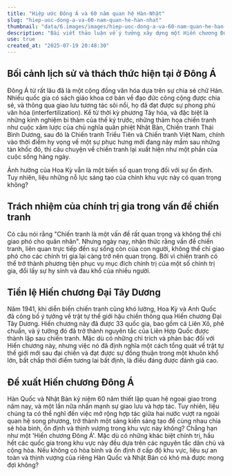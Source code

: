 ```yaml
---
title: "Hiệp ước Đông Á và 60 năm quan hệ Hàn-Nhật"
slug: "hiep-uoc-dong-a-va-60-nam-quan-he-han-nhat"
thumbnail: "data/6.images/images/hiep-uoc-dong-a-va-60-nam-quan-he-han-nhat.webp"
description: "Bài viết thảo luận về ý tưởng xây dựng một Hiến chương Đông Á, nhân kỷ niệm 60 năm quan hệ ngoại giao Hàn-Nhật, nhằm thúc đẩy hòa bình và ổn định trong khu vực."
use: true
created_at: "2025-07-19 20:48:30"
---
```


## Bối cảnh lịch sử và thách thức hiện tại ở Đông Á

Đông Á từ rất lâu đã là một cộng đồng văn hóa dựa trên sự chia sẻ chữ Hán. Nhiều quốc gia có sách giáo khoa cơ bản về đạo đức công cộng được chia sẻ, và thông qua giao lưu tương tác sôi nổi, họ đã đạt được sự phong phú văn hóa (interfertilization). Kể từ thời kỳ phương Tây hóa, và đặc biệt là những kinh nghiệm bi thảm của thế kỷ trước, những thảm họa chiến tranh như cuộc xâm lược của chủ nghĩa quân phiệt Nhật Bản, Chiến tranh Thái Bình Dương, sau đó là Chiến tranh Triều Tiên và Chiến tranh Việt Nam, chính vào thời điểm hy vọng về một sự phục hưng mới đang nảy mầm sau những tàn khốc đó, thì câu chuyện về chiến tranh lại xuất hiện như một phần của cuộc sống hàng ngày.

Ảnh hưởng của Hoa Kỳ vẫn là một biến số quan trọng đối với sự ổn định. Tuy nhiên, liệu những nỗ lực sáng tạo của chính khu vực này có quan trọng không?

## Trách nhiệm của chính trị gia trong vấn đề chiến tranh

Có câu nói rằng "Chiến tranh là một vấn đề rất quan trọng và không thể chỉ giao phó cho quân nhân". Nhưng ngày nay, nhận thức rằng vấn đề chiến tranh, liên quan trực tiếp đến sự sống còn của con người, không thể chỉ giao phó cho các chính trị gia lại càng trở nên quan trọng. Bởi vì chiến tranh có thể trở thành phương tiện phục vụ mục đích chính trị của một số chính trị gia, đổi lấy sự hy sinh và đau khổ của nhiều người.

## Tiền lệ Hiến chương Đại Tây Dương

Năm 1941, khi diễn biến chiến tranh cũng khó lường, Hoa Kỳ và Anh Quốc đã công bố ý tưởng về trật tự thế giới hậu chiến thông qua Hiến chương Đại Tây Dương. Hiến chương này đã được 33 quốc gia, bao gồm cả Liên Xô, phê chuẩn, và ý tưởng đó đã trở thành nguyên tắc của Liên Hợp Quốc được thành lập sau chiến tranh. Mặc dù có những chỉ trích và phản bác đối với Hiến chương này, nhưng việc nó đã định nghĩa một cách tổng quát về trật tự thế giới mới sau đại chiến và đạt được sự đồng thuận trong một khuôn khổ lớn, bất chấp thời điểm tương lai bất định, là điều đáng được đánh giá cao.

## Đề xuất Hiến chương Đông Á

Hàn Quốc và Nhật Bản kỷ niệm 60 năm thiết lập quan hệ ngoại giao trong năm nay, và một lần nữa nhấn mạnh sự giao lưu và hợp tác. Tuy nhiên, liệu chúng ta có thể nghĩ đến việc mở rộng hợp tác giữa hai nước vượt ra ngoài quan hệ song phương, trở thành một sáng kiến sáng tạo để cùng nhau chia sẻ hòa bình, ổn định và thịnh vượng trong khu vực này không? Chẳng hạn như một 'Hiến chương Đông Á'. Mặc dù có những khác biệt chính trị, hầu hết các quốc gia trong khu vực này đều dựa trên các nguyên tắc dân chủ và cộng hòa. Nếu không có hòa bình và ổn định ở cấp độ khu vực, liệu sự an toàn và thịnh vượng của riêng Hàn Quốc và Nhật Bản có khó mà được mong đợi không?